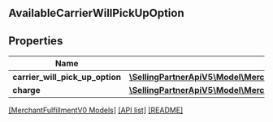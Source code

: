 ## AvailableCarrierWillPickUpOption

## Properties

Name | Type | Description | Notes
------------ | ------------- | ------------- | -------------
**carrier_will_pick_up_option** | [**\SellingPartnerApiV5\Model\MerchantFulfillmentV0\CarrierWillPickUpOption**](CarrierWillPickUpOption.md) |  |
**charge** | [**\SellingPartnerApiV5\Model\MerchantFulfillmentV0\CurrencyAmount**](CurrencyAmount.md) |  |

[[MerchantFulfillmentV0 Models]](../) [[API list]](../../Api) [[README]](../../../README.md)
